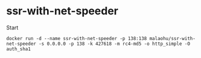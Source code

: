 # ssr-with-net-speeder

Start

```
docker run -d --name ssr-with-net-speeder -p 138:138 malaohu/ssr-with-net-speeder -s 0.0.0.0 -p 138 -k 427618 -m rc4-md5 -o http_simple -O auth_sha1

```
